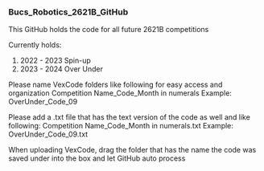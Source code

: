 ### Bucs_Robotics_2621B_GitHub
This GitHub holds the code for all future 2621B competitions

Currently holds:
1. 2022 - 2023 Spin-up
2. 2023 - 2024 Over Under

Please name VexCode folders like following for easy access and organization
Competition Name_Code_Month in numerals
Example: OverUnder_Code_09

Please add a .txt file that has the text version of the code as well and like following:
Competition Name_Code_Month in numerals.txt
Example: OverUnder_Code_09.txt

When uploading VexCode, drag the folder that has the name the code was saved under into the box and let GitHub auto process
